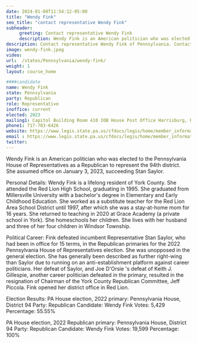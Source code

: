 ```yaml
---
date: 2024-01-08T11:54:12-05:00
title: "Wendy Fink"
seo_title: "contact representative Wendy Fink"
subheader:
     greeting: Contact representative Wendy Fink
     description: Wendy Fink is an American politician who was elected to the Pennsylvania House of Representatives as a Republican to represent the 94th district. She assumed office on January 3, 2023, succeeding Stan Saylor.
description: Contact representative Wendy Fink of Pennsylvania. Contact information for Wendy Fink includes email address, phone number, and mailing address.
image: wendy-fink.jpeg
video:
url:  /states/Pennsylvania/wendy-fink/
weight: 1
layout: course_home

####candidate
name: Wendy Fink
state: Pennsylvania
party: Republican
role: Representative
inoffice: current
elected: 2023
mailing1: Capitol Building Room 410 IOB House Post Office Harrisburg, PA 17120
phone1: 717-783-6426
website: https://www.legis.state.pa.us/cfdocs/legis/home/member_information/House_bio.cfm?id=1956/
email : https://www.legis.state.pa.us/cfdocs/legis/home/member_information/House_bio.cfm?id=1956/
twitter:  
---
```


Wendy Fink is an American politician who was elected to the Pennsylvania House of Representatives as a Republican to represent the 94th district. She assumed office on January 3, 2023, succeeding Stan Saylor.

Personal Details:
Wendy Fink is a lifelong resident of York County. She attended the Red Lion High School, graduating in 1995. She graduated from Millersville University with a bachelor's degree in Elementary and Early Childhood Education. She worked as a substitute teacher for the Red Lion Area School District until 1997, after which she was a stay-at-home mom for 16 years. She returned to teaching in 2020 at Grace Academy (a private school in York). She homeschools her children. She lives with her husband and three of her four children in Windsor Township.

Political Career:
Fink defeated incumbent Representative Stan Saylor, who had been in office for 15 terms, in the Republican primaries for the 2022 Pennsylvania House of Representatives election. She was unopposed in the general election. She has generally been described as further right-wing than Saylor due to running on an anti-establishment platform against career politicians. Her defeat of Saylor, and Joe D'Orsie 's defeat of Keith J. Gillespie, another career politician defeated in the primary, resulted in the resignation of Chairman of the York County Republican Committee, Jeff Piccola. Fink opened her district office in Red Lion.

Election Results:
PA House election, 2022 primary: Pennsylvania House, District 94
Party: Republican
Candidate: Wendy Fink
Votes: 5,429
Percentage: 55.55%

PA House election, 2022 Republican primary: Pennsylvania House, District 94
Party: Republican
Candidate: Wendy Fink
Votes: 19,599
Percentage: 100%
